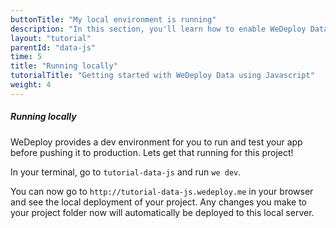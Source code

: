 ```yaml
---
buttonTitle: "My local environment is running"
description: "In this section, you'll learn how to enable WeDeploy Data on your application."
layout: "tutorial"
parentId: "data-js"
time: 5
title: "Running locally"
tutorialTitle: "Getting started with WeDeploy Data using Javascript"
weight: 4
---
```


##### Running locally

WeDeploy provides a dev environment for you to run and test your app before pushing it to production. Lets get that running for this project!

In your terminal, go to `tutorial-data-js` and run `we dev`.

You can now go to `http://tutorial-data-js.wedeploy.me` in your browser and see the local deployment of your project. Any changes you make to your project folder now will automatically be deployed to this local server.  

